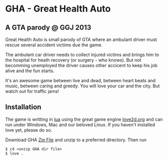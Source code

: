 GHA - Great Health Auto
=======================

A GTA parody @ GGJ 2013
-----------------------

Great Health Auto is small parody of GTA where an ambulant driver must rescue
several accident victims due the game. 

The ambulant car driver needs to collect injured victims and brings him to the
hospital for heath recovery (or surgery - who knows). But not becomming
unemployed the driver causes other accicent to keep his job alive and the fun
starts. 

It's an awesome game between live and dead, between heart beats and music,
between caring and greedy. You will love your car and the city. But watch out
for traffic jams!


Installation
------------

The game is writting in [lua](http://lua.org) using the great game engine
[love2d.org](https://loeve2d.org) and can run under Windows, Mac and our
beloved Linux. If you haven't installed love yet, please do so.

Download GHA [Zip
File](https://github.com/GrandHealthAuto/game/archive/master.zip) and unzip to
a preferred directory. Then run

    $ cd <unzip GHA dir file>
    $ love .
